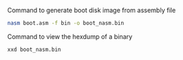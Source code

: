 Command to generate boot disk image from assembly file
```bash
nasm boot.asm -f bin -o boot_nasm.bin 
```

Command to view the hexdump of a binary
```bash
xxd boot_nasm.bin
```
